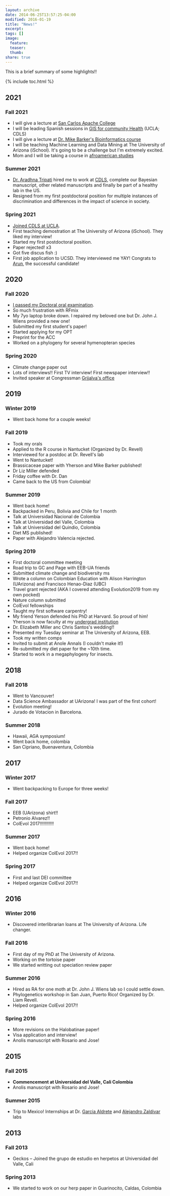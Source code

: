 ```yaml
---
layout: archive
date: 2014-06-25T13:57:25-04:00
modified: 2016-01-19
title: "News!"
excerpt:
tags: []
image:
  feature:
  teaser:
  thumb:
share: true
---
```


This is a brief summary of some highlights!!

{% include toc.html %}

## 2021
### Fall 2021
- I will give a lecture at [San Carlos Apache College](https://www.apachecollege.org/)
- I will be leading Spanish sessions in [GIS for community Health](https://www.ioes.ucla.edu/wp-content/uploads/CDLSAnnualReport2018-2019.pdf) (UCLA; CDLS)
- I will give a lecture at [Dr. Mike Barker's Bioinformatics course](https://www.barkerlab.net/)
- I will be teaching Machine Learning and Data Mining at The University of Arizona (iSchool). It's going to be a challenge but I'm extremely excited.
- Mom and I will be taking a course in [afroamerican studies](https://aaas.fas.harvard.edu/)

### Summer 2021

- [Dr. Aradhna Tripati](https://www.ioes.ucla.edu/person/aradhna-tripati/) hired me to work at [CDLS](https://www.ioes.ucla.edu/diversity/), complete our Bayesian manuscript, other related manuscripts and finally be part of a healthy lab in the US.
- Resigned from my first postdoctoral position for multiple instances of discrimination and differences in the impact of science in society.

### Spring 2021
- [Joined CDLS at UCLA](https://www.ioes.ucla.edu/person/cristian-roman-palacios/).
- First teaching demostration at The University of Arizona (iSchool). They liked my interview! 
- Started my first postdoctoral position.
- Paper rejected! x3 
- Got five discus fish :)
- First job application to UCSD. They interviewed me YAY! Congrats to [Arun](https://twitter.com/arunsethuraman), the successful candidate!

## 2020

### Fall 2020
- [I passed my Doctoral oral examination](https://news.arizona.edu/calendar/123246-doctoral-oral-examination-%E2%80%93-ecology-and-evolutionary-biology-virtual).
- So much frustration with RFmix
- My 7yo laptop broke down. I repaired my beloved one but Dr. John J. Wiens provided a new one!
- Submitted my first student's paper!
- Started applying for my OPT
- Preprint for the ACC
- Worked on a phylogeny for several hymenopteran species

### Spring 2020
- Climate change paper out
- Lots of interviews!! First TV interview! First newspaper interview!!
- Invited speaker at Congressman [Grijalva's office](https://grijalva.house.gov/)

## 2019

### Winter 2019
- Went back home for a couple weeks!

### Fall 2019
- Took my orals
- Applied to the R course in Nantucket (Organized by Dr. Revell)
- Interviewed for a postdoc at Dr. Revell's lab
- Went to Nantucket!
- Brassicaceae paper with Yherson and Mike Barker published!
- Dr Liz Miller defended
- Friday coffee with Dr. Dan
- Came back to the US from Colombia!

### Summer 2019
- Went back home!
- Backpacked in Peru, Bolivia and Chile for 1 month
- Talk at Universidad Nacional de Colombia
- Talk at Universidad del Valle, Colombia
- Talk at Universidad del Quindio, Colombia
- Diet MS published!
- Paper with Alejandro Valencia rejected.

### Spring 2019
- First doctoral committee meeting
- Road trip to GC and Page with EEB-UA friends
- Submitted climate change and biodiversity ms
- Wrote a column on Colombian Education with Alison Harrington (UArizona) and Francisco Henao-Diaz (UBC)
- Travel grant rejected (AKA I covered attending Evolution2019 from my own pocked)
- Nature column submitted
- ColEvol fellowships
- Taught my first software carpentry!
- My friend Yerson defended his PhD at Harvard. So proud of him! Yherson is now faculty at my [undergrad institution](https://ciencias.univalle.edu.co/index.php/departamento-de-biologia/docentes/yherson-franchesco-molina-henao)
- Dr. Elizabeth Miller anc Chris Santos's wedding!!
- Presented my Tuesday seminar at The University of Arizona, EEB.
- Took my written comps
- Invited to submit at Anole Annals (I couldn't make it!)
- Re-submitted my diet paper for the ~10th time.
- Started to work in a megaphylogeny for insects.

## 2018

### Fall 2018
- Went to Vancouver!
- Data Science Ambassador at UArizona! I was part of the first cohort!
- Evolution meeting!
- Jurado de Votacion in Barcelona.

### Summer 2018
- Hawaii, AGA symposium!
- Went back home, colombia
- San Cipriano, Buenaventura, Colombia

## 2017

### Winter 2017
- Went backpacking to Europe for three weeks!

### Fall 2017
- EEB (UArizona) shirt!!
- Petronio Alvarez!!
- ColEvol 2017!!!!!!!!!!!

### Summer 2017
- Went back home!
- Helped organize ColEvol 2017!!

### Spring 2017
- First and last DEI committee
- Helped organize ColEvol 2017!!

## 2016

### Winter 2016
- Discovered interlibrarian loans at The University of Arizona. Life changer.

### Fall 2016
- First day of my PhD at The University of Arizona.
- Working on the tortoise paper
- We started writting out speciation review paper

### Summer 2016
- Hired as RA for one moth at Dr. John J. Wiens lab so I could settle down.
- Phylogenetics workshop in San Juan, Puerto Rico! Organized by Dr. Liam Revell.
- Helped organize ColEvol 2017!!

### Spring 2016
- More revisions on the Halobatinae paper!
- Visa application and interview!
- Anolis manuscript with Rosario and Jose!

## 2015

### Fall 2015
- **Commencement at Universidad del Valle, Cali Colombia**
- Anolis manuscript with Rosario and Jose!

### Summer 2015
- Trip to Mexico! Internships at Dr. [Garcia Aldrete](http://www.ib.unam.mx/directorio/52) and [Alejandro Zaldivar](http://www.ib.unam.mx/directorio/195) labs

## 2013

### Fall 2013
- Geckos – Joined the grupo de estudio en herpetos at Universidad del Valle, Cali

### Spring 2013
- We started to work on our herp paper in Guarinocito, Caldas, Colombia


